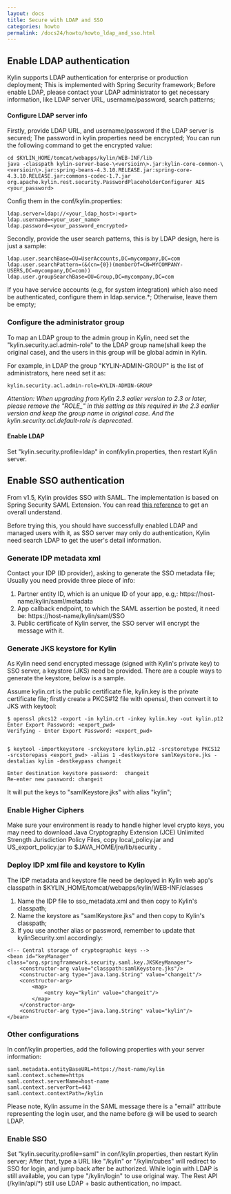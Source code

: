 ```yaml
---
layout: docs
title: Secure with LDAP and SSO
categories: howto
permalink: /docs24/howto/howto_ldap_and_sso.html
---
```


## Enable LDAP authentication

Kylin supports LDAP authentication for enterprise or production deployment; This is implemented with Spring Security framework; Before enable LDAP, please contact your LDAP administrator to get necessary information, like LDAP server URL, username/password, search patterns;

#### Configure LDAP server info

Firstly, provide LDAP URL, and username/password if the LDAP server is secured; The password in kylin.properties need be encrypted; You can run the following command to get the encrypted value:

```
cd $KYLIN_HOME/tomcat/webapps/kylin/WEB-INF/lib
java -classpath kylin-server-base-\<versioin\>.jar:kylin-core-common-\<versioin\>.jar:spring-beans-4.3.10.RELEASE.jar:spring-core-4.3.10.RELEASE.jar:commons-codec-1.7.jar org.apache.kylin.rest.security.PasswordPlaceholderConfigurer AES <your_password>
```

Config them in the conf/kylin.properties:

```
ldap.server=ldap://<your_ldap_host>:<port>
ldap.username=<your_user_name>
ldap.password=<your_password_encrypted>
```

Secondly, provide the user search patterns, this is by LDAP design, here is just a sample:

```
ldap.user.searchBase=OU=UserAccounts,DC=mycompany,DC=com
ldap.user.searchPattern=(&(cn={0})(memberOf=CN=MYCOMPANY-USERS,DC=mycompany,DC=com))
ldap.user.groupSearchBase=OU=Group,DC=mycompany,DC=com
```

If you have service accounts (e.g, for system integration) which also need be authenticated, configure them in ldap.service.*; Otherwise, leave them be empty;

### Configure the administrator group

To map an LDAP group to the admin group in Kylin, need set the "kylin.security.acl.admin-role" to the LDAP group name(shall keep the original case), and the users in this group will be global admin in Kylin.

For example, in LDAP the group "KYLIN-ADMIN-GROUP" is the list of administrators, here need set it as:

```
kylin.security.acl.admin-role=KYLIN-ADMIN-GROUP
```


*Attention: When upgrading from Kylin 2.3 ealier version to 2.3 or later, please remove the "ROLE_" in this setting as this required in the 2.3 earlier version and keep the group name in original case. And the kylin.security.acl.default-role is deprecated.*

#### Enable LDAP

Set "kylin.security.profile=ldap" in conf/kylin.properties, then restart Kylin server.

## Enable SSO authentication

From v1.5, Kylin provides SSO with SAML. The implementation is based on Spring Security SAML Extension. You can read [this reference](http://docs.spring.io/autorepo/docs/spring-security-saml/1.0.x-SNAPSHOT/reference/htmlsingle/) to get an overall understand.

Before trying this, you should have successfully enabled LDAP and managed users with it, as SSO server may only do authentication, Kylin need search LDAP to get the user's detail information.

### Generate IDP metadata xml
Contact your IDP (ID provider), asking to generate the SSO metadata file; Usually you need provide three piece of info:

  1. Partner entity ID, which is an unique ID of your app, e.g,: https://host-name/kylin/saml/metadata 
  2. App callback endpoint, to which the SAML assertion be posted, it need be: https://host-name/kylin/saml/SSO
  3. Public certificate of Kylin server, the SSO server will encrypt the message with it.

### Generate JKS keystore for Kylin
As Kylin need send encrypted message (signed with Kylin's private key) to SSO server, a keystore (JKS) need be provided. There are a couple ways to generate the keystore, below is a sample.

Assume kylin.crt is the public certificate file, kylin.key is the private certificate file; firstly create a PKCS#12 file with openssl, then convert it to JKS with keytool: 

```
$ openssl pkcs12 -export -in kylin.crt -inkey kylin.key -out kylin.p12
Enter Export Password: <export_pwd>
Verifying - Enter Export Password: <export_pwd>


$ keytool -importkeystore -srckeystore kylin.p12 -srcstoretype PKCS12 -srcstorepass <export_pwd> -alias 1 -destkeystore samlKeystore.jks -destalias kylin -destkeypass changeit

Enter destination keystore password:  changeit
Re-enter new password: changeit
```

It will put the keys to "samlKeystore.jks" with alias "kylin";

### Enable Higher Ciphers

Make sure your environment is ready to handle higher level crypto keys, you may need to download Java Cryptography Extension (JCE) Unlimited Strength Jurisdiction Policy Files, copy local_policy.jar and US_export_policy.jar to $JAVA_HOME/jre/lib/security .

### Deploy IDP xml file and keystore to Kylin

The IDP metadata and keystore file need be deployed in Kylin web app's classpath in $KYLIN_HOME/tomcat/webapps/kylin/WEB-INF/classes 
	
  1. Name the IDP file to sso_metadata.xml and then copy to Kylin's classpath;
  2. Name the keystore as "samlKeystore.jks" and then copy to Kylin's classpath;
  3. If you use another alias or password, remember to update that kylinSecurity.xml accordingly:

```
<!-- Central storage of cryptographic keys -->
<bean id="keyManager" class="org.springframework.security.saml.key.JKSKeyManager">
	<constructor-arg value="classpath:samlKeystore.jks"/>
	<constructor-arg type="java.lang.String" value="changeit"/>
	<constructor-arg>
		<map>
			<entry key="kylin" value="changeit"/>
		</map>
	</constructor-arg>
	<constructor-arg type="java.lang.String" value="kylin"/>
</bean>

```

### Other configurations
In conf/kylin.properties, add the following properties with your server information:

```
saml.metadata.entityBaseURL=https://host-name/kylin
saml.context.scheme=https
saml.context.serverName=host-name
saml.context.serverPort=443
saml.context.contextPath=/kylin
```

Please note, Kylin assume in the SAML message there is a "email" attribute representing the login user, and the name before @ will be used to search LDAP. 

### Enable SSO
Set "kylin.security.profile=saml" in conf/kylin.properties, then restart Kylin server; After that, type a URL like "/kylin" or "/kylin/cubes" will redirect to SSO for login, and jump back after be authorized. While login with LDAP is still available, you can type "/kylin/login" to use original way. The Rest API (/kylin/api/*) still use LDAP + basic authentication, no impact.

